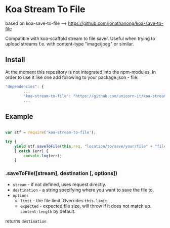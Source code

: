 # Koa Stream To File 

based on koa-save-to-file ==> https://github.com/jonathanong/koa-save-to-file

Compatible with koa-scaffold stream to file saver. Useful when trying to upload streams f.e. with content-type "image/jpeg"
or similar. 

## Install

At the moment this repository is not integrated into the npm-modules.
In order to use it like one add following to your package.json - file:

```js
"dependencies": {
        ...
        "koa-stream-to-file": "https://github.com/unicorn-it/koa-stream-to-file/archive/0.0.1.tar.gz",
        ...
```

## Example

```js

var stf = require('koa-stream-to-file');

try {
    yield stf.saveToFile(this.req, "location/to/save/your/file" + "filename.jpg"); //or other file-type f.e. .png
    } catch (err) {
        console.log(err);
    }
```

### .saveToFile([stream], destination [, options])

- `stream` - if not defined, uses request directly.
- `destination` - a string specifying where you want to save the file to.
- `options`
  - `limit` - the file limit. Overrides `this.limit`.
  - `expected` - expected file size, will throw if it does not match up. `content-length` by default.

returns `destination`
